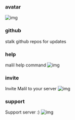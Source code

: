 <div>

### avatar

![img](https://raw.githubusercontent.com/malilbot/backend/main/images/AVATAR.png)

</div>

<div>

### github
stalk github repos for updates


</div>

<div>

### help
malil help command
![img](https://raw.githubusercontent.com/malilbot/backend/main/images/HELP.png)

</div>

<div>

### invite
Invite Malil to your server
![img](https://raw.githubusercontent.com/malilbot/backend/main/images/INVITE.png)

</div>

<div>

### support
Support server :)
![img](https://raw.githubusercontent.com/malilbot/backend/main/images/SUPPORT.png)

</div>
